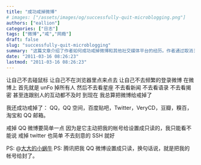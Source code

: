 ```yaml
---
title: "成功戒掉微博"
# images: ["/assets/images/og/successfully-quit-microblogging.png"]
authors: ["eallion"]
categories: ["日志"]
tags: ["微博","戒","网瘾"]
draft: false
slug: "successfully-quit-microblogging"
summary: "这篇文章介绍了作者如何成功戒掉微博和其他社交媒体平台的经历。作者通过取消关注所有人、不去浏览微博上的各种内容，以及不及时回复互动等方式，成功戒掉了微博。此外，作者还成功戒掉了QQ、QQ空间、百度贴吧、Twitter等其他社交媒体平台。最后，作者提到腾讯将他的QQ微博账号设为只读，相当于将他的账号封禁。"
date: "2011-03-16 08:26:23"
lastmod: "2011-03-16 08:26:23"
---
```


让自己不去碰鼠标
让自己不在浏览器里点来点去
让自己不去频繁的登录微博
在微博上
首先就是 unFo 掉所有人
然后不去看星座
不去看新闻
不去看语录
不去看揭密
甚至连跟别人的互动都不及时
到现在
我总算把微博给戒掉了

我还成功戒掉了：
QQ，QQ 空间，百度贴吧，Twitter，VeryCD，豆瓣，糗百，淘宝和 QQ 邮箱。

戒掉 QQ 微博要简单一点
因为是它主动把我的帐号给设置成只读的，我只能看不能说
戒掉 twitter 也简单
不去刻意的 SSH 就好

PS: @[大大的小蜗牛](http://t.sina.com.cn/eallion)
PS: 腾讯把我 QQ 微博设置成只读，换句话说，就是把我的帐号给封了。
